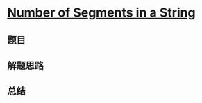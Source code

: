 # [Number of Segments in a String](https://leetcode.com/problems/number-of-segments-in-a-string/)
## 题目


## 解题思路


## 总结


